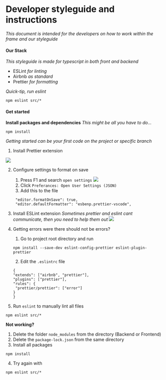 # Developer styleguide and instructions

_This document is intended for the developers on how to work within the frame and our styleguide_

#### Our Stack

_This styleguide is made for typescript in both front and backend_

- ESLint _for linting_
- Airbnb _as standard_
- Prettier _for formatting_

_Quick-tip, run eslint_

```pwsh
npm eslint src/*
```

#### Get started

**Install packages and dependencies**
_This might be all you have to do..._

```pwsh
npm install
```

_Getting started can be your first code on the project or specific branch_

1. Install Prettier extension

![](https://i.imgur.com/UMkL7s2.png)

2. Configure settings to format on save

   1. Press F1 and search `open settings`
      ![](https://i.imgur.com/Suzm1c6.png)
   2. Click `Preferances: Open User Settings (JSON)`
   3. Add this to the file

   ```pwsh
    "editor.formatOnSave": true,
    "editor.defaultFormatter": "esbenp.prettier-vscode",
   ```

3. Install ESLint extension
   _Sometimes prettier and eslint cant communicate, then you need to help them out_
   ![](https://i.imgur.com/t3HhT4J.png)

4. Getting errors were there should not be errors?

   1. Go to project root directory and run

   ```pwsh
   npm install --save-dev eslint-config-prettier eslint-plugin-prettier
   ```

   2. Edit the `.eslintrc` file

   ```pwsh
   {
   "extends": ["airbnb", "prettier"],
   "plugins": ["prettier"],
   "rules": {
    "prettier/prettier": ["error"]
   }
   }
   ```

5. Run `eslint` to manually lint all files

```pwsh
npm eslint src/*
```

**Not working?**

1. Delete the folder `node_modules` from the directory (Backend or Frontend)
2. Delete the `package-lock.json` from the same directory
3. Install all packages

```pwsh
npm install
```

4. Try again with

```pwsh
npm eslint src/*
```
